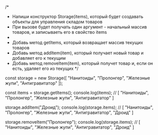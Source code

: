 /*  
 * Напиши конструктор Storage(items), который будет создавать объекты для управления складом товаров
 * При вызове будет получать один аргумент - начальный массив товаров, и записываеть его в свойство items
 *
 * Добавь метод getItems, который возвращает массив текущих товаров
 * Добавь метод addItem(item), который получает новый товар и добавляет его к текущим
 * Добавь метод removeItem(item), который получет товар и, если он есть, удаляет его из текущих
*/

const storage = new Storage([
  "Нанитоиды",
  "Пролонгер",
  "Железные жупи",
  "Антигравитатор"
]);

const items = storage.getItems();
console.log(items); // [ "Нанитоиды", "Пролонгер", "Железные жупи", "Антигравитатор" ]

storage.addItem("Дроид");
console.log(storage.items); // [ "Нанитоиды", "Пролонгер", "Железные жупи", "Антигравитатор", "Дроид" ]

storage.removeItem("Пролонгер");
console.log(storage.items); // [ "Нанитоиды", "Железные жупи", "Антигравитатор", "Дроид" ]
